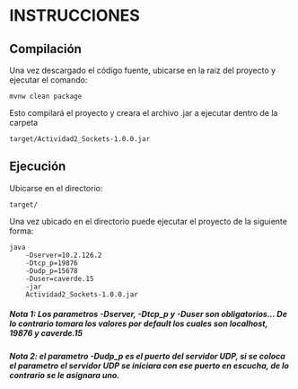 # INSTRUCCIONES

## Compilación
Una vez descargado el código fuente, ubicarse en la raiz del proyecto y ejecutar el comando:

    mvnw clean package
    
Esto compilará el proyecto y creara el archivo .jar a ejecutar dentro de la carpeta 

    target/Actividad2_Sockets-1.0.0.jar
    
## Ejecución
Ubicarse en el directorio: 

    target/
    
Una vez ubicado en el directorio puede ejecutar el proyecto de la siguiente forma:

    java 
        -Dserver=10.2.126.2 
        -Dtcp_p=19876 
        -Dudp_p=15678 
        -Duser=caverde.15 
        -jar 
        Actividad2_Sockets-1.0.0.jar
        
##### *Nota 1: Los parametros -Dserver, -Dtcp_p y -Duser son obligatorios... De lo contrario tomara los valores por default los cuales son localhost, 19876 y caverde.15*

##### *Nota 2: el parametro -Dudp_p es el puerto del servidor UDP, si se coloca el parametro el servidor UDP se iniciara con ese puerto en escucha, de lo contrario se le asignara uno.*